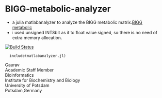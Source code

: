 # BIGG-metabolic-analyzer

- a julia matlabanalyzer to analyze the BIGG metabolic matrix.[BIGG metabolic](http://bigg.ucsd.edu/)
- i used unsigned INT8bit as it to float value signed, so there is no need of extra memory allocation.

[![Build Status](https://github.com/gauravcodepro/matanalyzer.jl/actions/workflows/CI.yml/badge.svg?branch=main)](https://github.com/gauravcodepro/matanalyzer.jl/actions/workflows/CI.yml?query=branch%3Amain)

```
  include(matlabanalyzer.jl)
```

Gaurav \
Academic Staff Member \
Bioinformatics \
Institute for Biochemistry and Biology \
University of Potsdam \
Potsdam,Germany
